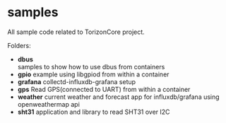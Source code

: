 # samples

All sample code related to TorizonCore project.  

Folders:  

- **dbus**  
  samples to show how to use dbus from containers
- **gpio**
  example using libgpiod from within a container
- **grafana**
  collectd-influxdb-grafana setup
- **gps**
  Read GPS(connected to UART) from within a container
- **weather**
  current weather and forecast app for influxdb/grafana using openweathermap api
- **sht31**
  application and library to read SHT31 over I2C
